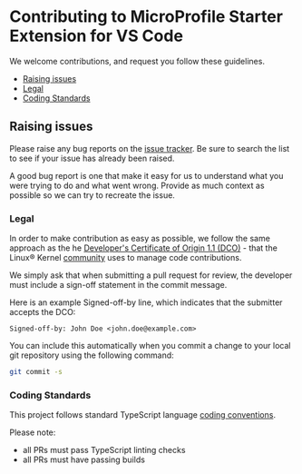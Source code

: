 # Contributing to MicroProfile Starter Extension for VS Code

We welcome contributions, and request you follow these guidelines.

 - [Raising issues](#raising-issues)
 - [Legal](#legal)
 - [Coding Standards](#coding-standards)

## Raising issues

Please raise any bug reports on the [issue tracker](https://github.com/dev-tools-for-enterprise-java/mp-starter-vscode-ext/issues). Be sure to search the list to see if your issue has already been raised.

A good bug report is one that make it easy for us to understand what you were trying to do and what went wrong. Provide as much context as possible so we can try to recreate the issue.

### Legal

In order to make contribution as easy as possible, we follow the same approach as the he [Developer's Certificate of Origin 1.1 (DCO)](https://developercertificate.org/) - that the Linux® Kernel [community](https://elinux.org/Developer_Certificate_Of_Origin) uses to manage code contributions.

We simply ask that when submitting a pull request for review, the developer
must include a sign-off statement in the commit message.

Here is an example Signed-off-by line, which indicates that the
submitter accepts the DCO:

```text
Signed-off-by: John Doe <john.doe@example.com>
```

You can include this automatically when you commit a change to your
local git repository using the following command:

```bash
git commit -s
```

### Coding Standards

This project follows standard TypeScript language [coding conventions](https://github.com/Microsoft/TypeScript/wiki/Coding-guidelines).

Please note:
 - all PRs must pass TypeScript linting checks
 - all PRs must have passing builds

